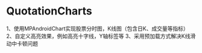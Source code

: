 # QuotationCharts
1、使用MPAndroidChart实现股票分时图，K线图（包含日K、成交量等指标）
2、自定义高亮效果，例如高亮十字线，Y轴标签等
3、采用预加载方式解决K线滑动中卡顿问题

